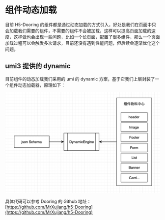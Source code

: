 <!--
 * @Date: 2021-01-17 14:24:40
 * @LastEditors: chentianshang
 * @LastEditTime: 2021-01-17 19:42:53
 * @FilePath: /github-h5-Dooring/doc/zh/guide/componentDev/dynamicLoading.md
-->

# 组件动态加载

目前 H5-Dooring 的组件都是通过动态加载的方式引入，好处是我们在页面中只会加载我们需要的组件，不需要的组件不会被加载，这样可以提高页面加载的速度，这样做也会出现一些问题，比如一个长页面，配置了很多组件，那么一个页面加载过程可以会触发多次请求，目前还没有遇到性能问题，但后续会逐渐优化这个问题。

## umi3 提供的 dynamic

目前组件的动态加载我们采用的 umi 的 dynamic 方案，基于它我们上层封装了一个组件动态加载器，原理如下：

<img src="../../../img/componentDev/dynamic.png" alt="foo">

具体代码可以参考 Dooring 的 Github 地址：[https://github.com/MrXujiang/h5-Dooring](https://github.com/MrXujiang/h5-Dooring)
